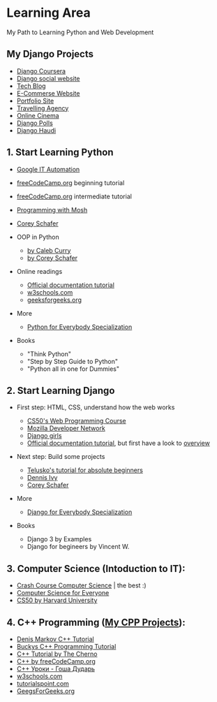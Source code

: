 # Learning Area
My Path to Learning Python and Web Development

## My Django Projects
- [Django Coursera](https://github.com/Rustam-Z/django-coursera)
- [Django social website](https://github.com/Rustam-Z/django-social-website)
- [Tech Blog](https://github.com/Rustam-Z/django-blog)
- [E-Commerse Website](https://github.com/Rustam-Z/django-online-shop)
- [Portfolio Site](https://github.com/Rustam-Z/django-pfs)
- [Travelling Agency](https://github.com/Rustam-Z/django-telusko)
- [Online Cinema](https://github.com/EightSoft-Academy/django-cinema)
- [Django Polls](https://github.com/EightSoft-Academy/django-polls)
- [Django Haudi](https://github.com/EightSoft-Academy/django-haudi)

## 1. Start Learning Python
- [Google IT Automation](https://www.coursera.org/professional-certificates/google-it-automation)
- [freeCodeCamp.org](https://youtu.be/rfscVS0vtbw) beginning tutorial 
- [freeCodeCamp.org](https://youtu.be/HGOBQPFzWKo) intermediate tutorial 
- [Programming with Mosh](https://www.youtube.com/watch?v=_uQrJ0TkZlc)
- [Corey Schafer](https://www.youtube.com/playlist?list=PL-osiE80TeTt2d9bfVyTiXJA-UTHn6WwU)

- OOP in Python
  - [by Caleb Curry](https://youtu.be/MikphENIrOo)
  - [by Corey Schafer](https://www.youtube.com/playlist?list=PL-osiE80TeTsqhIuOqKhwlXsIBIdSeYtc)

- Online readings
  - [Official documentation tutorial](https://docs.python.org/3/tutorial/index.html)
  - [w3schools.com](https://www.w3schools.com/python/default.asp) 
  - [geeksforgeeks.org](https://www.geeksforgeeks.org/python-programming-language/)
  
- More
  - [Python for Everybody Specialization](https://www.coursera.org/specializations/python)

- Books
  - "Think Python" 
  - "Step by Step Guide to Python"
  - "Python all in one for Dummies" 

## 2. Start Learning Django 
- First step: HTML, CSS, understand how the web works
  - [CS50's Web Programming Course](https://www.youtube.com/playlist?list=PLhQjrBD2T380xvFSUmToMMzERZ3qB5Ueu)
  - [Mozilla Developer Network](https://developer.mozilla.org/en-US/docs/Learn) 
  - [Django girls](https://tutorial.djangogirls.org/en/)
  - [Official documentation tutorial](https://docs.djangoproject.com/en/3.1/intro/tutorial01/), but first have a look to [overview](https://docs.djangoproject.com/en/3.1/intro/overview/)

- Next step: Build some projects
  - [Telusko's tutorial for absolute beginners](https://www.youtube.com/watch?v=OTmQOjsl0eg)
  - [Dennis Ivy](https://www.youtube.com/playlist?list=PL-51WBLyFTg2vW-_6XBoUpE7vpmoR3ztO)
  - [Corey Schafer](https://www.youtube.com/playlist?list=PL-osiE80TeTtoQCKZ03TU5fNfx2UY6U4p)
  
- More 
  - [Django for Everybody Specialization](https://www.coursera.org/specializations/django)
  
- Books 
  - Django 3 by Examples
  - Django for begineers by Vincent W.
  
## 3. Computer Science (Intoduction to IT):
- [Crash Course Computer Science](https://www.youtube.com/playlist?list=PL8dPuuaLjXtNlUrzyH5r6jN9ulIgZBpdo) | the best :)
- [Computer Science for Everyone](https://www.youtube.com/playlist?list=PLrC-HcVNfULbGKkhJSgfqvqmaFAZvfHes) 
- [CS50 by Harvard University](https://www.youtube.com/c/cs50/videos)

## 4. C++ Programming ([My CPP Projects](https://github.com/Rustam-Z/cpp-projects)):
- [Denis Markov C++ Tutorial](https://www.youtube.com/playlist?list=PLbmlzoDQrXVFC13GjpPrJxl6mzTiX65gs)
- [Buckys C++ Programming Tutorial](https://www.youtube.com/playlist?list=PLAE85DE8440AA6B83)
- [C++ Tutorial by The Cherno](https://www.youtube.com/watch?v=18c3MTX0PK0&list=PLlrATfBNZ98dudnM48yfGUldqGD0S4FFb)
- [C++ by freeCodeCamp.org](https://www.youtube.com/watch?v=vLnPwxZdW4Y)
- [ С++ Уроки - Гоша Дударь](https://www.youtube.com/watch?v=qSHP98i9mDU&list=PL0lO_mIqDDFXNfqIL9PHQM7Wg_kOtDZsW)
- [w3schools.com](https://www.w3schools.com/cpp/default.asp) 
- [tutorialspoint.com](https://www.tutorialspoint.com/cplusplus/index.htm)
- [GeegsForGeeks.org](https://www.geeksforgeeks.org/c-plus-plus/)

